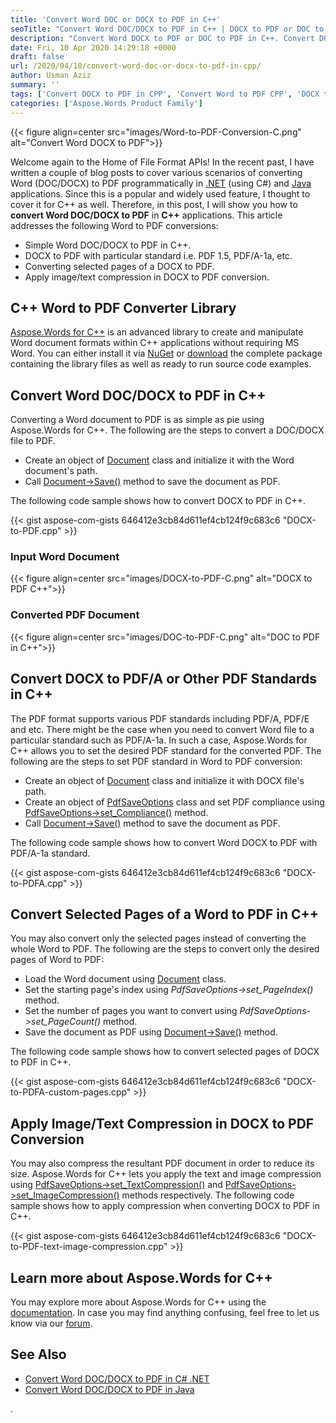 ```yaml
---
title: 'Convert Word DOC or DOCX to PDF in C++'
seoTitle: "Convert Word DOC/DOCX to PDF in C++ | DOCX to PDF or DOC to PDF"
description: "Convert Word DOCX to PDF or DOC to PDF in C++. Convert DOCX to PDF/A or other PDF Standards in C++. Apply text/image compression in DOCX to PDF in C++."
date: Fri, 10 Apr 2020 14:29:18 +0000
draft: false
url: /2020/04/10/convert-word-doc-or-docx-to-pdf-in-cpp/
author: Usman Aziz
summary: ''
tags: ['Convert DOCX to PDF in CPP', 'Convert Word to PDF CPP', 'DOCX to PDF CPP']
categories: ['Aspose.Words Product Family']
---
```




{{< figure align=center src="images/Word-to-PDF-Conversion-C.png" alt="Convert Word DOCX to PDF">}}


Welcome again to the Home of File Format APIs! In the recent past, I have written a couple of blog posts to cover various scenarios of converting Word (DOC/DOCX) to PDF programmatically in [.NET][1] (using C#) and [Java][2] applications. Since this is a popular and widely used feature, I thought to cover it for C++ as well. Therefore, in this post, I will show you how to **convert Word DOC/DOCX to PDF** in **C++** applications. This article addresses the following Word to PDF conversions:

*   Simple Word DOC/DOCX to PDF in C++.
*   DOCX to PDF with particular standard i.e. PDF 1.5, PDF/A-1a, etc.
*   Converting selected pages of a DOCX to PDF.
*   Apply image/text compression in DOCX to PDF conversion.

## C++ Word to PDF Converter Library

[Aspose.Words for C++][3] is an advanced library to create and manipulate Word document formats within C++ applications without requiring MS Word. You can either install it via [NuGet][4] or [download][5] the complete package containing the library files as well as ready to run source code examples.

## Convert Word DOC/DOCX to PDF in C++

Converting a Word document to PDF is as simple as pie using Aspose.Words for C++. The following are the steps to convert a DOC/DOCX file to PDF.

*   Create an object of [Document][6] class and initialize it with the Word document's path.
*   Call [Document->Save()][7] method to save the document as PDF.

The following code sample shows how to convert DOCX to PDF in C++.

{{< gist aspose-com-gists 646412e3cb84d611ef4cb124f9c683c6 "DOCX-to-PDF.cpp" >}}

### Input Word Document



{{< figure align=center src="images/DOCX-to-PDF-C.png" alt="DOCX to PDF C++">}}


### Converted PDF Document



{{< figure align=center src="images/DOC-to-PDF-C.png" alt="DOC to PDF in C++">}}


## Convert DOCX to PDF/A or Other PDF Standards in C++

The PDF format supports various PDF standards including PDF/A, PDF/E and etc. There might be the case when you need to convert Word file to a particular standard such as PDF/A-1a. In such a case, Aspose.Words for C++ allows you to set the desired PDF standard for the converted PDF. The following are the steps to set PDF standard in Word to PDF conversion:

*   Create an object of [Document][8] class and initialize it with DOCX file's path.
*   Create an object of [PdfSaveOptions][9] class and set PDF compliance using [PdfSaveOptions->set\_Compliance()][10] method.
*   Call [Document->Save()][11] method to save the document as PDF.

The following code sample shows how to convert Word DOCX to PDF with PDF/A-1a standard.

{{< gist aspose-com-gists 646412e3cb84d611ef4cb124f9c683c6 "DOCX-to-PDFA.cpp" >}}

## Convert Selected Pages of a Word to PDF in C++

You may also convert only the selected pages instead of converting the whole Word to PDF. The following are the steps to convert only the desired pages of Word to PDF:

*   Load the Word document using [Document][12] class.
*   Set the starting page's index using _PdfSaveOptions->set\_PageIndex()_ method.
*   Set the number of pages you want to convert using _PdfSaveOptions->set\_PageCount()_ method.
*   Save the document as PDF using [Document->Save()][13] method.

The following code sample shows how to convert selected pages of DOCX to PDF in C++.

{{< gist aspose-com-gists 646412e3cb84d611ef4cb124f9c683c6 "DOCX-to-PDFA-custom-pages.cpp" >}}

## Apply Image/Text Compression in DOCX to PDF Conversion

You may also compress the resultant PDF document in order to reduce its size. Aspose.Words for C++ lets you apply the text and image compression using [PdfSaveOptions->set\_TextCompression()][14] and [PdfSaveOptions->set\_ImageCompression()][15] methods respectively. The following code sample shows how to apply compression when converting DOCX to PDF in C++.

{{< gist aspose-com-gists 646412e3cb84d611ef4cb124f9c683c6 "DOCX-to-PDF-text-image-compression.cpp" >}}

## Learn more about Aspose.Words for C++

You may explore more about Aspose.Words for C++ using the [documentation][16]. In case you may find anything confusing, feel free to let us know via our [forum][17].

## See Also

*   [Convert Word DOC/DOCX to PDF in C# .NET][18]
*   [Convert Word DOC/DOCX to PDF in Java][19]

.




[1]: https://blog.aspose.com/2020/01/02/convert-word-doc-docx-to-pdf-in-csharp-net-core/
[2]: https://blog.aspose.com/2020/02/20/convert-word-doc-docx-to-pdf-in-java-programmatically/
[3]: https://products.aspose.com/words/cpp
[4]: https://www.nuget.org/packages/Aspose.Words.Cpp/
[5]: https://downloads.aspose.com/words/cpp
[6]: https://apireference.aspose.com/words/cpp/class/aspose.words.document/
[7]: https://apireference.aspose.com/words/cpp/class/aspose.words.saving.save_output_parameters/
[8]: https://apireference.aspose.com/words/cpp/class/aspose.words.document/
[9]: https://apireference.aspose.com/words/cpp/class/aspose.words.saving.pdf_save_options/
[10]: https://apireference.aspose.com/words/cpp/class/aspose.words.saving.pdf_save_options/#a38c73e85ecd0c278a118e2cbbd599c05
[11]: https://apireference.aspose.com/words/cpp/class/aspose.words.saving.save_output_parameters/
[12]: https://apireference.aspose.com/words/cpp/class/aspose.words.document/
[13]: https://apireference.aspose.com/words/cpp/class/aspose.words.saving.save_output_parameters/
[14]: https://apireference.aspose.com/words/cpp/class/aspose.words.saving.pdf_save_options/#a751585132e8e03d2b66955dd808363bc
[15]: https://apireference.aspose.com/words/cpp/class/aspose.words.saving.pdf_save_options/#a9fc1a7d41317f55417a099a0d97fcaf1
[16]: https://docs.aspose.com/display/wordscpp/Product+Overview
[17]: http://forum.aspose.com
[18]: https://blog.aspose.com/2020/01/02/convert-word-doc-docx-to-pdf-in-csharp-net-core/
[19]: https://blog.aspose.com/2020/02/20/convert-word-doc-docx-to-pdf-in-java-programmatically/





